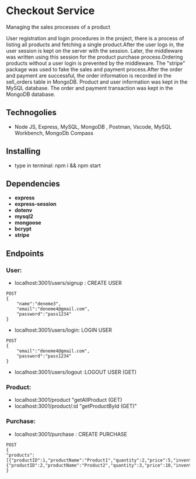 
# Checkout Service

Managing the sales processes of a product

User registration and login procedures in the project,
there is a process of listing all products and fetching a single product.After the user logs in, the user session is kept on the server with the session.
Later, the middleware was written using this session for the product purchase process.Ordering products without a user login is prevented by the middleware.
The "stripe" package was used to fake the sales and payment process.After the order and payment are successful, the order information is recorded in the sell_orders table in MongoDB.
Product and user information was kept in the MySQL database. The order and payment transaction was kept in the MongoDB database.

## Technogolies
- Node JS, Express, MySQL, MongoDB , Postman, Vscode, MySQL Workbench, MongoDb Compass
## Installing
- type in terminal: npm i && npm start

## Dependencies
- **express**
- **express-session** 
- **dotenv** 
- **mysql2**
- **mongoose**
- **bcrypt**
- **stripe**


## Endpoints
### User:
- localhost:3001/users/signup : CREATE USER
```
POST
{
    "name":"deneme3",
    "email":"deneme4@gmail.com",
    "password":"pass1234"
}
```
- localhost:3001/users/login: LOGIN USER
```
POST
{
    "email":"deneme4@gmail.com",
    "password":"pass1234"
}
```


- localhost:3001/users/logout :LOGOUT USER (GET)


### Product:
- localhost:3001/product         "getAllProduct (GET)
- localhost:3001/product/:id     "getProductById (GET)"


### Purchase:

- localhost:3001/purchase : CREATE PURCHASE
```
POST
{
"products":[{"productID":1,"productName":"Product1","quantity":2,"price":5,"inventor":20},{"productID":2,"productName":"Product2","quantity":3,"price":10,"inventor":30}]
}
```










